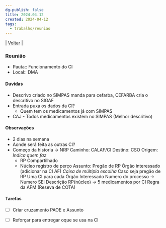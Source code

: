 ```yaml
---
dg-publish: false
title: 2024.04.12
created: 2024-04-12
tags:
  - trabalho/reuniao
---
```

| [Voltar](index) |
### Reunião
- Pauta:: Funcionamento do CI
- Local:: DMA
#### Duvidas
- Descrivo criado no SIMPAS manda para cefarba, CEFARBA cria o descritivo no SIGAF
- Entrada puxa os dados da CI?
	- Quem tem os medicamentos já com SIMPAS
- CAJ - Todos medicamentos existem no SIMPAS (Melhor descritivo)
#### Observações
- 2 dias na semana
- Aonde será feita as outras CI?
- Começo da historia -> NRP
	Caminho: CALAF/CI
	Destino: CSO
	Origem: _Indica quem faz_
	- RP Compartilhado
	- Núcleo registro de perço
	Assunto:
	Pregão de RP
	Órgão interessado (adicionar na CI AF) *Caixa de múltipla escolha*
	Caso seja pregão de RP
	Uma CI para cada Órgão Interessado
	Numero do processo -> Numero SEI
	Descrição
	RP(núcleo) -> 5 medicamentos por CI
	Regra da AFM (Reseva de COTA)
#### Tarefas
- [ ] Criar cruzamento PAOE e Assunto
- [ ] Reforçar para entregar oque se usa na CI

